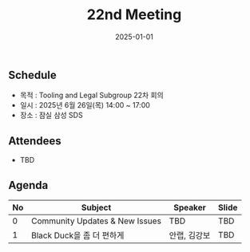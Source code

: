 ﻿---
title: "22nd Meeting"
linkTitle: "22nd Meeting"
weight: 6
date: 2025-01-01
type: docs
categories: ["Tooling&Legal"]
tags: []
description: Tooling & Legal Subgroup 22nd Meeting
---

## Schedule
* 목적 : Tooling and Legal Subgroup 22차 회의
* 일시 : 2025년 6월 26일(목) 14:00 ~ 17:00
* 장소 : 잠실 삼성 SDS

## Attendees
* TBD

## Agenda
| No | Subject           | Speaker | Slide |
|----|-----------------|------|------|
| 0  | Community Updates & New Issues | TBD | TBD |
| 1  | Black Duck을 좀 더 편하게 | 안랩, 김강보 | TBD |


<!-- 

## Attendees

## Meeting Minutes

## Photo Gallery

<div ><span class="image fit">
</span></div> -->